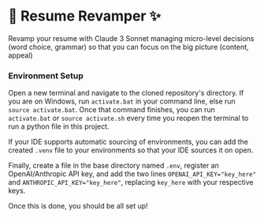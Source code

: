 # 💫 Resume Revamper ✨

Revamp your resume with Claude 3 Sonnet managing micro-level decisions (word choice, grammar) so that you can focus on the big picture (content, appeal)

### Environment Setup

Open a new terminal and navigate to the cloned repository's directory. If you are on Windows, run `activate.bat` in your command line, else run `source activate.bat`. Once that command finishes, you can run `activate.bat` or `source activate.sh` every time you reopen the terminal to run a python file in this project.

If your IDE supports automatic sourcing of environments, you can add the created `.venv` file to your environments so that your IDE sources it on open.

Finally, create a file in the base directory named `.env`, register an OpenAI/Anthropic API key, and add the two lines `OPENAI_API_KEY="key_here"` and `ANTHROPIC_API_KEY="key_here"`, replacing `key_here` with your respective keys.

Once this is done, you should be all set up!
